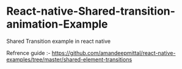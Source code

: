 # React-native-Shared-transition-animation-Example
Shared Transition example in react native 


Refrence guide :- https://github.com/amandeepmittal/react-native-examples/tree/master/shared-element-transitions
